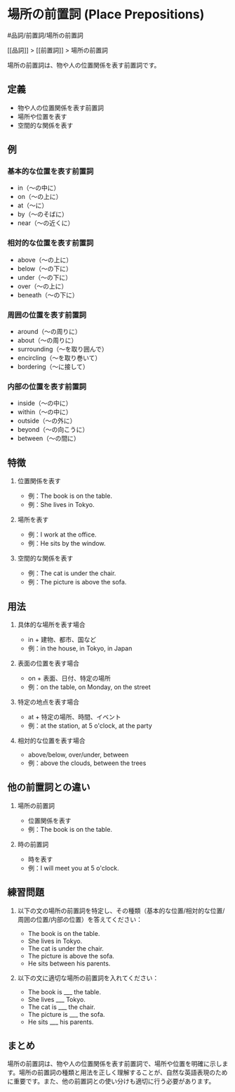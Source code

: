 ﻿# 場所の前置詞 (Place Prepositions)

#品詞/前置詞/場所の前置詞

[[品詞]] > [[前置詞]] > 場所の前置詞

場所の前置詞は、物や人の位置関係を表す前置詞です。

## 定義
- 物や人の位置関係を表す前置詞
- 場所や位置を表す
- 空間的な関係を表す

## 例
### 基本的な位置を表す前置詞
- in（～の中に）
- on（～の上に）
- at（～に）
- by（～のそばに）
- near（～の近くに）

### 相対的な位置を表す前置詞
- above（～の上に）
- below（～の下に）
- under（～の下に）
- over（～の上に）
- beneath（～の下に）

### 周囲の位置を表す前置詞
- around（～の周りに）
- about（～の周りに）
- surrounding（～を取り囲んで）
- encircling（～を取り巻いて）
- bordering（～に接して）

### 内部の位置を表す前置詞
- inside（～の中に）
- within（～の中に）
- outside（～の外に）
- beyond（～の向こうに）
- between（～の間に）

## 特徴
1. 位置関係を表す
   - 例：The book is on the table.
   - 例：She lives in Tokyo.

2. 場所を表す
   - 例：I work at the office.
   - 例：He sits by the window.

3. 空間的な関係を表す
   - 例：The cat is under the chair.
   - 例：The picture is above the sofa.

## 用法
1. 具体的な場所を表す場合
   - in + 建物、都市、国など
   - 例：in the house, in Tokyo, in Japan

2. 表面の位置を表す場合
   - on + 表面、日付、特定の場所
   - 例：on the table, on Monday, on the street

3. 特定の地点を表す場合
   - at + 特定の場所、時間、イベント
   - 例：at the station, at 5 o'clock, at the party

4. 相対的な位置を表す場合
   - above/below, over/under, between
   - 例：above the clouds, between the trees

## 他の前置詞との違い
1. 場所の前置詞
   - 位置関係を表す
   - 例：The book is on the table.

2. 時の前置詞
   - 時を表す
   - 例：I will meet you at 5 o'clock.

## 練習問題
1. 以下の文の場所の前置詞を特定し、その種類（基本的な位置/相対的な位置/周囲の位置/内部の位置）を答えてください：
   - The book is on the table.
   - She lives in Tokyo.
   - The cat is under the chair.
   - The picture is above the sofa.
   - He sits between his parents.

2. 以下の文に適切な場所の前置詞を入れてください：
   - The book is ___ the table.
   - She lives ___ Tokyo.
   - The cat is ___ the chair.
   - The picture is ___ the sofa.
   - He sits ___ his parents.

## まとめ
場所の前置詞は、物や人の位置関係を表す前置詞で、場所や位置を明確に示します。場所の前置詞の種類と用法を正しく理解することが、自然な英語表現のために重要です。また、他の前置詞との使い分けも適切に行う必要があります。 